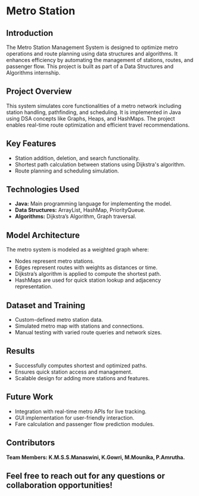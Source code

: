 # Metro Station 

## Introduction
The Metro Station Management System is designed to optimize metro operations and route planning using data structures and algorithms. It enhances efficiency by automating the management of stations, routes, and passenger flow. This project is built as part of a Data Structures and Algorithms internship.

## Project Overview
This system simulates core functionalities of a metro network including station handling, pathfinding, and scheduling. It is implemented in Java using DSA concepts like Graphs, Heaps, and HashMaps. The project enables real-time route optimization and efficient travel recommendations.

## Key Features
- Station addition, deletion, and search functionality.
- Shortest path calculation between stations using Dijkstra's algorithm.
- Route planning and scheduling simulation.

## Technologies Used
- **Java:** Main programming language for implementing the model.
- **Data Structures:** ArrayList, HashMap, PriorityQueue.
- **Algorithms:** Dijkstra’s Algorithm, Graph traversal.

## Model Architecture
The metro system is modeled as a weighted graph where:
- Nodes represent metro stations.
- Edges represent routes with weights as distances or time.
- Dijkstra’s algorithm is applied to compute the shortest path.
- HashMaps are used for quick station lookup and adjacency representation.

## Dataset and Training
- Custom-defined metro station data.
- Simulated metro map with stations and connections.
- Manual testing with varied route queries and network sizes.

## Results
- Successfully computes shortest and optimized paths.
- Ensures quick station access and management.
- Scalable design for adding more stations and features.

## Future Work
- Integration with real-time metro APIs for live tracking.
- GUI implementation for user-friendly interaction.
- Fare calculation and passenger flow prediction modules.

## Contributors
**Team Members: K.M.S.S.Manaswini, K.Gowri, M.Mounika, P.Amrutha.**

## Feel free to reach out for any questions or collaboration opportunities!

